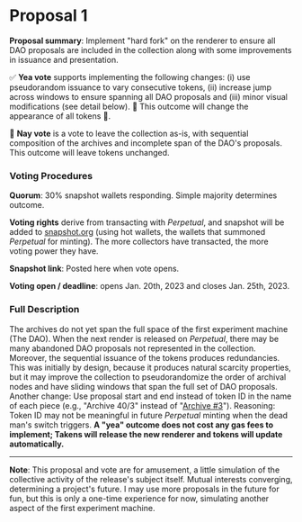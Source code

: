 # Proposal 1

**Proposal summary**: Implement "hard fork" on the renderer to ensure all DAO proposals are included in the collection along with some improvements in issuance and presentation.

✅ **Yea vote** supports implementing the following changes: (i) use pseudorandom issuance to vary consecutive tokens, (ii) increase jump across windows to ensure spanning all DAO proposals and (iii) minor visual modifications (see detail below). 🚧 This outcome will change the appearance of all tokens 🚧.

🚫 **Nay vote** is a vote to leave the collection as-is, with sequential composition of the archives and incomplete span of the DAO's proposals. This outcome will leave tokens unchanged.

### Voting Procedures

**Quorum**: 30% snapshot wallets responding. Simple majority determines outcome.

**Voting rights** derive from transacting with *Perpetual*, and snapshot will be added to [snapshot.org](https://snapshot.org/#/) (using hot wallets, the wallets that summoned *Perpetual* for minting). The more collectors have transacted, the more voting power they have.

**Snapshot link**: Posted here when vote opens.

**Voting open / deadline**: opens Jan. 20th, 2023 and closes Jan. 25th, 2023.

### Full Description

The archives do not yet span the full space of the first experiment machine (The DAO). When the next render is released on *Perpetual*, there may be many abandoned DAO proposals not represented in the collection. Moreover, the sequential issuance of the tokens produces redundancies. This was initially by design, because it produces natural scarcity properties, but it may improve the collection to pseudorandomize the order of archival nodes and have sliding windows that span the full set of DAO proposals. Another change: Use proposal start and end instead of token ID in the name of each piece (e.g., "Archive 40/3" instead of "[Archive #3](https://opensea.io/assets/ethereum/0xbbcfcc50a2885495ab789e06bab7d8f85d2f73ce/3)"). Reasoning: Token ID may not be meaningful in future *Perpetual* minting when the dead man's switch triggers. **A "yea" outcome does not cost any gas fees to implement; Takens will release the new renderer and tokens will update automatically.**

---

**Note**: This proposal and vote are for amusement, a little simulation of the collective activity of the release's subject itself. Mutual interests converging, determining a project's future. I may use more proposals in the future for fun, but this is only a one-time experience for now, simulating another aspect of the first experiment machine.
